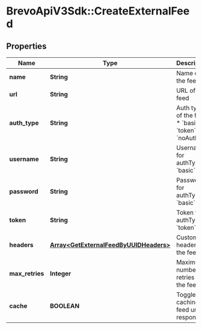 # BrevoApiV3Sdk::CreateExternalFeed

## Properties
Name | Type | Description | Notes
------------ | ------------- | ------------- | -------------
**name** | **String** | Name of the feed | 
**url** | **String** | URL of the feed | 
**auth_type** | **String** | Auth type of the feed:   * &#x60;basic&#x60;   * &#x60;token&#x60;   * &#x60;noAuth&#x60;  | [optional] [default to &#39;noAuth&#39;]
**username** | **String** | Username for authType &#x60;basic&#x60; | [optional] 
**password** | **String** | Password for authType &#x60;basic&#x60; | [optional] 
**token** | **String** | Token for authType &#x60;token&#x60; | [optional] 
**headers** | [**Array&lt;GetExternalFeedByUUIDHeaders&gt;**](GetExternalFeedByUUIDHeaders.md) | Custom headers for the feed | [optional] 
**max_retries** | **Integer** | Maximum number of retries on the feed url | [optional] 
**cache** | **BOOLEAN** | Toggle caching of feed url response | [optional] [default to false]


